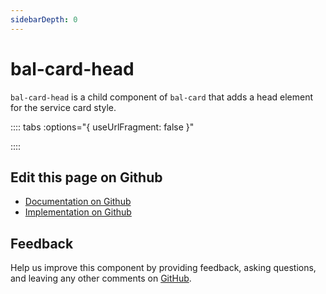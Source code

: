 ```yaml
---
sidebarDepth: 0
---
```



# bal-card-head

`bal-card-head` is a child component of `bal-card` that adds a head element for the service card style.




<!-- docs:child of bal-card -->

:::: tabs :options="{ useUrlFragment: false }"


::::

## Edit this page on Github

* [Documentation on Github](https://github.com/baloise/design-system/blob/master/docs/src/components/components/bal-card-head.md)
* [Implementation on Github](https://github.com/baloise/design-system/blob/master/packages/components/src/components/bal-card-head)

## Feedback

Help us improve this component by providing feedback, asking questions, and leaving any other comments on [GitHub](https://github.com/baloise/design-system/issues/new).

